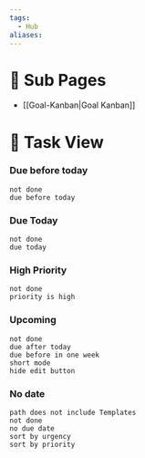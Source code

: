```yaml
---
tags:
  - Hub
aliases:
---
```


# 📘 Sub Pages
- [[Goal-Kanban|Goal Kanban]]


# 📑 Task View
### Due before today
```tasks
not done
due before today
```

### Due Today
```tasks
not done
due today
```

### High Priority
```tasks
not done
priority is high
```

### Upcoming
```tasks
not done
due after today
due before in one week
short mode
hide edit button
```

### No date
```tasks
path does not include Templates
not done
no due date
sort by urgency
sort by priority
```
